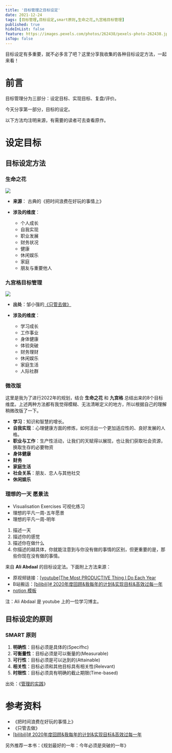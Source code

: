 ```yaml
---
title: '目标管理之目标设定'
date: 2021-12-24
tags: [目标管理,目标设定,smart原则,生命之花,九宫格目标管理]
published: true
hideInList: false
feature: https://images.pexels.com/photos/262438/pexels-photo-262438.jpeg
isTop: false
---
```

目标设定有多重要，就不必多言了吧？这里分享我收集的各种目标设定方法，一起来看！

<!--more-->


# 前言


目标管理分为三部分：设定目标、实现目标、复盘/评价。

今天分享第一部分，目标的设定。

以下方法均注明来源，有需要的读者可去查看原作。

# 设定目标

## 目标设定方法

### 生命之花

![](https://s2.loli.net/2021/12/24/NZpcM79g4eoBEjR.png)

- **来源**： 古典的《把时间浪费在好玩的事情上》

- **涉及的维度**：
	- 个人成长
	- 自我实现
	- 职业发展
	- 财务状况
	- 健康
	- 休闲娱乐
	- 家庭
	- 朋友与重要他人


### 九宫格目标管理

![](https://pic3.zhimg.com/80/v2-7481216eaf5e0f48ca661eb391243d2e_720w.jpg)

- **出处**：邹小强的[《只管去做》](https://baike.baidu.com/item/%E5%8F%AA%E7%AE%A1%E5%8E%BB%E5%81%9A/22249453?fr=aladdin)

- **涉及的维度**：
	- 学习成长
	- 工作事业
	- 身体健康
	- 体验突破
	- 财务理财
	- 休闲娱乐
	- 家庭生活
	- 人际社群

### 微改版

这里是我为了进行2022年的规划，结合 **生命之花** 和 **九宫格** 总结出来的8个目标维度。上述两种方法都有我觉得模糊、无法清晰定义的地方，所以根据自己的理解稍微改版了一下。

- **学习**：知识和智慧的增长。
- **自我实现**：心理健康方面的修炼，如何活出一个更加适应性的、良好发展的人格。
- **职业与工作**：生产性活动，让我们的天赋得以展现，也让我们获取社会资源，换取生存的必要物资
- **身体健康**
- **财务**
- **家庭生活**
- **社会关系**：朋友、恋人与其他社交
- **休闲娱乐**


### 理想的一天 愿景法


- Visualisation Exercises 可视化练习
- 理想的平凡一周-五年愿景
- 理想的平凡一周-明年

1. 描述一天
2. 描述你的感觉
3. 描述你在做什么
4. 你描述的越具体，你就能注意到与你没有做的事情的区别，但更重要的是，那些你现在没有做的事情。



来自 **Ali Abdaal** 的目标设定法。下面附上方法来源：

- 原视频链接：[[youtube]The Most PRODUCTIVE Thing I Do Each Year](https://www.youtube.com/watch?v=ERGbgvvCJ8o)
- B站搬运：[[bilibili]# 2020年度回顾&我每年的计划&实现目标&高效过每一年](https://www.bilibili.com/video/BV16p4y1s7Nk?p=2)
- [notion 模板](https://www.notion.so/Ali-s-2020-Annual-Review-Template-3d47f8fdebba4e35a4208a68380d097d)


注：Ali Abdaal 是 youtube 上的一位学习博主。




## 目标设定的原则

### SMART 原则

1. **明确性**：目标必须是具体的(Specifhc)
2. **可衡量性**：目标必须是可以衡量的(Measurable)
3. **可行性**：目标必须是可以达到的(Attainable)
4. **相关性**：目标必须和其他目标具有相关性(Relevant)
5. **时限性**：目标必须具有明确的截止期限(Time-based)


出处：《[管理的实践](https://baike.baidu.com/item/%E7%AE%A1%E7%90%86%E7%9A%84%E5%AE%9E%E8%B7%B5/9683032)》

# 参考资料

- 《把时间浪费在好玩的事情上》
- 《只管去做》
- [[bilibili]# 2020年度回顾&我每年的计划&实现目标&高效过每一年](https://www.bilibili.com/video/BV16p4y1s7Nk?p=2)

另外推荐一本书：《规划最好的一年：今年必须是突破的一年》